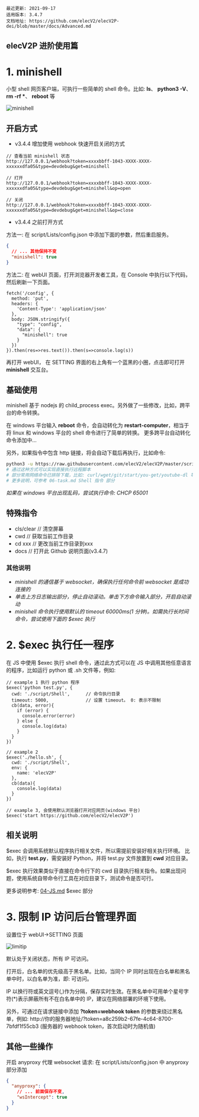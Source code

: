 ```
最近更新: 2021-09-17
适用版本: 3.4.7
文档地址: https://github.com/elecV2/elecV2P-dei/blob/master/docs/Advanced.md
```

## elecV2P 进阶使用篇

# 1. minishell

小型 shell 网页客户端，可执行一些简单的 shell 命令。比如: **ls**、 **python3 -V**、 **rm -rf \***、 **reboot** 等

![minishell](https://raw.githubusercontent.com/elecV2/elecV2P-dei/master/docs/res/minishell.png)

## 开启方式

- v3.4.4 增加使用 webhook 快速开启关闭的方式

```
// 查看当前 minishell 状态
http://127.0.0.1/webhook?token=xxxxbbff-1043-XXXX-XXXX-xxxxxxdfa05&type=devdebug&get=minishell

// 打开
http://127.0.0.1/webhook?token=xxxxbbff-1043-XXXX-XXXX-xxxxxxdfa05&type=devdebug&get=minishell&op=open

// 关闭
http://127.0.0.1/webhook?token=xxxxbbff-1043-XXXX-XXXX-xxxxxxdfa05&type=devdebug&get=minishell&op=close
```

- v3.4.4 之前打开方式

方法一: 在 script/Lists/config.json 中添加下面的参数，然后重启服务。

``` JSON
{
  // ... 其他保持不变
  "minishell": true
}
```

方法二: 在 webUI 页面，打开浏览器开发者工具，在 Console 中执行以下代码，然后刷新一下页面。
``` JS
fetch('/config', {
  method: 'put',
  headers: {
    'Content-Type': 'application/json'
  },
  body: JSON.stringify({
    "type": "config",
    "data": {
      "minishell": true
    }
  })
}).then(res=>res.text()).then(s=>console.log(s))
```

再打开 webUI， 在 SETTING 界面的右上角有一个蓝黑的小圈，点击即可打开 **minishell** 交互台。

## 基础使用

minishell 基于 nodejs 的 child_process exec。另外做了一些修改，比如，跨平台的命令转换。

在 windows 平台输入 **reboot** 命令，会自动转化为 **restart-computer**，相当于将 linux 和 windows 平台的 shell 命令进行了简单的转换。
更多跨平台自动转化命令添加中...

另外，如果指令中包含 http 链接，将会自动下载后再执行，比如命令:

``` sh
python3 -u https://raw.githubusercontent.com/elecV2/elecV2P/master/script/Shell/test.py
# 通过这种方式可以实现直接执行远程脚本
# 部分常用网络命令已排除下载，比如: curl/wget/git/start/you-get/youtube-dl 等
# 更多说明，可参考 06-task.md Shell 指令 部分
```

*如果在 windows 平台出现乱码，尝试执行命令: CHCP 65001*

## 特殊指令

- cls/clear   // 清空屏幕
- cwd         // 获取当前工作目录
- cd xxx      // 更改当前工作目录到xxx
- docs        // 打开此 Github 说明页面(v3.4.7)

### 其他说明

- *minishell 的通信基于 websocket，确保执行任何命令前 websocket 是成功连接的*
- *单击上方日志输出部分，停止自动滚动。单击下方命令输入部分，开启自动滚动*
- *minishell 命令执行使用默认的 timeout 60000ms(1 分钟)。如需执行长时间命令，尝试使用下面的 $exec 执行*

# 2. $exec 执行任一程序

在 JS 中使用 $exec 执行 shell 命令，通过此方式可以在 JS 中调用其他任意语言的程序，比如运行 python 或 .sh 文件等，例如:

``` JS $exec
// example 1 执行 python 程序
$exec('python test.py', {
  cwd: './script/Shell',      // 命令执行目录
  timeout: 5000,              // 设置 timeout。 0: 表示不限制
  cb(data, error){
    if (error) {
      console.error(error)
    } else {
      console.log(data)
    }
  }
})

// example 2
$exec('./hello.sh', {
  cwd: './script/Shell',
  env: {
    name: 'elecV2P'
  },
  cb(data){
    console.log(data)
  }
})

// example 3, 会使用默认浏览器打开对应网页(windows 平台)
$exec('start https://github.com/elecV2/elecV2P')
```

## 相关说明

$exec 会调用系统默认程序执行相关文件，所以需提前安装好相关执行环境。
比如，执行 **test.py**，需安装好 Python，并将 test.py 文件放置到 **cwd** 对应目录。

$exec 执行效果类似于直接在命令行下的 cwd 目录执行相关指令。如果出现问题，使用系统自带命令行工具在对应目录下，测试命令是否可行。

更多说明参考: [04-JS.md](https://github.com/elecV2/elecV2P-dei/tree/master/docs/04-JS.md) $exec 部分

# 3. 限制 IP 访问后台管理界面

设置位于 webUI->SETTING 页面

![limitip](https://raw.githubusercontent.com/elecV2/elecV2P-dei/master/docs/res/limitip.png)

默认处于关闭状态，所有 IP 可访问。

打开后，白名单的优先级高于黑名单。比如，当同个 IP 同时出现在白名单和黑名单中时，以白名单为准，即: 可访问。

IP 以换行符或英文逗号(,)作为分隔，保存实时生效。在黑名单中可用单个星号字符(\*)表示屏蔽所有不在白名单中的 IP，建议在网络部署的环境下使用。

另外，可通过在请求链接中添加 **?token=webhook token** 的参数来绕过黑名单，例如: http://你的服务器地址/?token=a8c259b2-67fe-4c64-8700-7bfdf1f55cb3 (服务器的 webhook token，首次启动时为随机值)

## 其他一些操作

开启 anyproxy 代理 websocket 请求: 在 script/Lists/config.json 中 anyproxy 部分添加

``` JSON
{
  "anyproxy": {
    // ... 前面保存不变,
    "wsIntercept": true
  }
}
